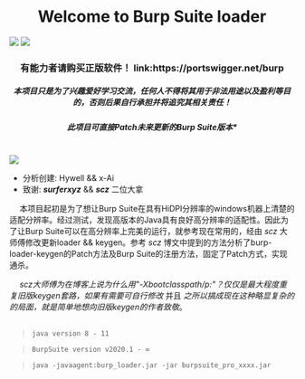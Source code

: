 <h1 align="center">Welcome to Burp Suite loader</h1>
<p>
  <img src="https://img.shields.io/badge/release-v1.0-brightgreen" />
  <img src="https://img.shields.io/github/license/x-Ai/BurpSuiteLoader" />
</p>
<h3 align="center">有能力者请购买正版软件！ link:https://portswigger.net/burp
</h3>
<h5 align="center">本项目只是为了兴趣爱好学习交流，任何人不得将其用于非法用途以及盈利等目的，否则后果自行承担并将追究其相关责任！
</h5>
<h5 align="center">此项目可直接Patch未来更新的Burp Suite版本*
</h5>
<br>
<img src="https://github.com/x-Ai/BurpSuiteLoader/blob/master/Main.png" />

+ 分析创建: Hywell && x-Ai
+ 致谢: ***surferxyz*** && ***scz*** 二位大拿

 &ensp; &ensp;本项目起初是为了想让Burp Suite在具有HiDPI分辨率的windows机器上清楚的适配分辨率。经过测试，发现高版本的Java具有良好高分辨率的适配性。因此为了让Burp Suite可以在高分辨率上完美的运行，就参考现在常用的，经由 *scz* 大师傅修改更新loader && keygen。参考 *scz* 博文中提到的方法分析了burp-loader-keygen的Patch方法及Burp Suite的注册方法，固定了Patch方式，实现通杀。

 &ensp; &ensp;***scz*大师傅为在博客上说*为什么用"-Xbootclasspath/p:"？仅仅是最大程度重复旧版keygen套路，如果有需要可自行修改*  并且 *之所以搞成现在这种略显复杂的的局面，就是简单地想向旧版keygen的作者致敬*。
<br>
<br>
> `java version 8 - 11`

> `BurpSuite version v2020.1 - ∞`

> `java -javaagent:burp_loader.jar -jar burpsuite_pro_xxxx.jar`
<br>

